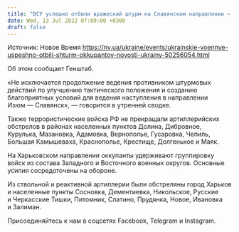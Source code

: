 ```yaml
---
title: "ВСУ успешно отбили вражеский штурм на Славянском направлении — Генштаб"
date: Wed, 13 Jul 2022 07:09:00 +0300
draft: false
---
```

Источник: Новое Время https://nv.ua/ukraine/events/ukrainskie-voennye-uspeshno-otbili-shturm-okkupantov-novosti-ukrainy-50256054.html


Об этом сообщает Генштаб.

«Не исключается продолжение ведения противником штурмовых действий по улучшению тактического положения и созданию благоприятных условий для ведения наступления в направлении Изюм — Славянск», — говорится в утренней сводке.

Также террористические войска РФ не прекращали артиллерийских обстрелов в районах населенных пунктов Долина, Дибровное, Курулька, Мазановка, Адамовка, Вернополье, Гусаровка, Чепиль, Большая Камышеваха, Краснополье, Крестище, Долгенькое и Маяк.

На Харьковском направлении оккупанты удерживают группировку войск из состава Западного и Восточного военных округов. Основные усилия сосредоточены на обороне.

Из ствольной и реактивной артиллерии были обстреляны город Харьков и населенные пункты Сосновка, Дементиевка, Никольское, Русские и Черкасские Тишки, Питомник, Слатино, Прудянка, Новое, Ивановка и Залиман.

Присоединяйтесь к нам в соцсетях Facebook, Telegram и Instagram.
